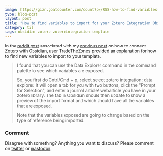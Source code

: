 ```yaml
---
image: https://gizn.goatcounter.com/count?p=/RSS-how-to-find-variables-to-import-for-your-zotero-integration-obsidian-plugin-template
type: blog-post
layout: post
title: "How to find variables to import for your Zotero Integration Obsidian plugin template"
category: til
tags: obsidian zotero zoterointegration template
---
```


In the [reddit post](https://www.reddit.com/r/ObsidianMD/comments/10k2pl2/how_to_connect_zotero_with_obsidian/) associated with my [previous post](http://gizn.org/notes/2023/01/20/how-to-connect-zotero-with-obsidian.html) on how to connect Zotero with Obsidian, user TradeTheZones provided an explanation for how to find new variables to import to your template.

>I found that you can use the Data Explorer command in the command palette to see which variables are exposed.
>
>So, you first do Cntrl/Cmd + p, select select zotero integration: data explorer. It will open a tab for you with two buttons, click the "Prompt for Selection", and enter a journal article/ webarticle you have in your zotero library. The tab in Obsidian should then update to show a preview of the import format and which should have all the variables that are exposed.
>
>Note that the variables exposed are going to change based on the type of reference being imported.

### Comment

Disagree with something? Anything you want to discuss? Please comment on [twitter](https://twitter.com/giznse/status/1618935063735058439) or [mastodon](https://mstdn.science/@gizn/109760964411701464).